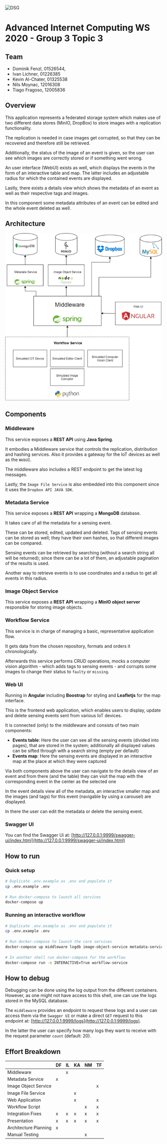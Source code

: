 ![DSG](./docs/dsg_logo.png)

# Advanced Internet Computing WS 2020 - Group 3 Topic 3

## Team
- Dominik Fenzl, 01526544, 
- Ivan Lichner, 01226385
- Kevin Al-Chater, 01325538 
- Nils Moynac,  12016308
- Tiago Fragoso, 12005836 

## Overview
This application represents a federated storage system which makes use of two different data stores (MinIO, DropBox) to store images with a replication functionality.

The replication is needed in case images get corrupted, so that they can be recovered and therefore still be retrieved.

Additionally, the status of the image of an event is given, so the user can see which images are correctly stored or if something went wrong.

An user interface (WebUI) exists as well, which displays the events in the form of an interactive table and map.
The latter includes an adjustable radius for which the contained events are displayed.

Lastly, there exists a details view which shows the metadata of an event as well as their respective tags and images.

In this component some metadata attributes of an event can be edited and the whole event deleted as well.

## Architecture

![Architecture](./docs/AIC_Architecture.png)

## Components

### Middleware

This service exposes a **REST API** using **Java Spring**.

It embodies a Middleware service that controls the replication, distribution and hashing services. Also it provides a gateway for the IoT devices as well as the `WebUI`.

The middleware also includes a REST endpoint to get the latest log messages.

Lastly, the `Image File Service` is also embedded into this component since it uses the `Dropbox API JAVA SDK`.

### Metadata Service

This service exposes a **REST API** wrapping a **MongoDB** database.

It takes care of all the metadata for a sensing event.

These can be stored, edited, updated and deleted.
Tags of sensing events can be stored as well; they have their own hashes, so that different images can be compared.

Sensing events can be retrieved by searching (without a search string all will be returned); since there can be a lot of them, an adjustable pagination of the results is used.

Another way to retrieve events is to use coordinates and a radius to get all events in this radius.

### Image Object Service

This service exposes a **REST API** wrapping a **MinIO object server** responsible for storing image objects.

### Workflow Service

This service is in charge of managing a basic, representative application flow. 

It gets data from the chosen repository, formats and orders it chronologically. 

Afterwards this service performs CRUD operations, mocks a computer vision algorithm - which adds tags to sensing events - and corrupts some images to change their status to `faulty` or `missing`.

### Web UI

Running in **Angular** including **Boostrap** for styling and **Leafletjs** for the map interface.

This is the frontend web application, which enables users to display, update and delete sensing events sent from various IoT devices.

It is connected (only) to the middleware and consists of two main components:
- **Events table**: Here the user can see all the sensing events (divided into pages), that are stored in the system; additionally all displayed values can be sifted through with a search string (empty per default)
- **Events map**: Here the sensing events are displayed in an interactive map at the place at which they were captured

Via both components above the user can navigate to the details view of an event and from there (and the table) they can visit the map with the corresponding event in the center as the selected one

In the event details view all of the metadata, an interactive smaller map and the images (and tags) for this event (navigable by using a carousel) are displayed.

In there the user can edit the metadata or delete the sensing event.

### Swagger UI

You can find the Swagger Ui at: [http://127.0.0.1:9999/swagger-ui/index.html](http://127.0.0.1:9999/swagger-ui/index.html)

## How to run

### Quick setup

```bash
# Duplicate .env.example as .env and populate it
cp .env.example .env

# Run docker-compose to launch all services
docker-compose up
```

### Running an interactive workflow

```bash
# Duplicate .env.example as .env and populate it
cp .env.example .env

# Run docker-compose to launch the core services
docker-compose up middleware logdb image-object-service metadata-service frontend

# In another shell run docker-compose for the workflow
docker-compose run -e INTERACTIVE=True workflow-service
```

## How to debug

Debugging can be done using the log output from the different containers. However, as one might not have access to this shell,
one can use the logs stored in the MySQL database.

The `middleware` provides an endpoint to request these logs and a user
can access them via the `Swagger UI` or make a direct `GET`
request to this endpoint at:
[http://127.0.0.1:9999/logs](http://127.0.0.1:9999/logs).
 
 In the latter the user can specify how many logs they want to receive with the request parameter `count` (default: 20).


## Effort Breakdown

|                      | DF   | IL  | KA  | NM  | TF |
|----------------------|------|-----|-----|-----|----|
|Middleware            |      |  x  |     |     |    |
|Metadata Service      |  x   |     |     |     |    |
|Image Object Service  |      |     |     |     |  x |
|Image File Service    |      |     |  x  |     |    |
|Web Application       |      |     |  x  |     |  x |
|Workflow Script       |      |     |     |  x  |  x |
|Integration Fixes     |  x   |  x  |  x  |  x  |  x |
|Presentation          |  x   |  x  |  x  |  x  |  x |
|Architecture Planning |  x   |     |     |     |    |
|Manual Testing        |      |     |     |  x  |    |


